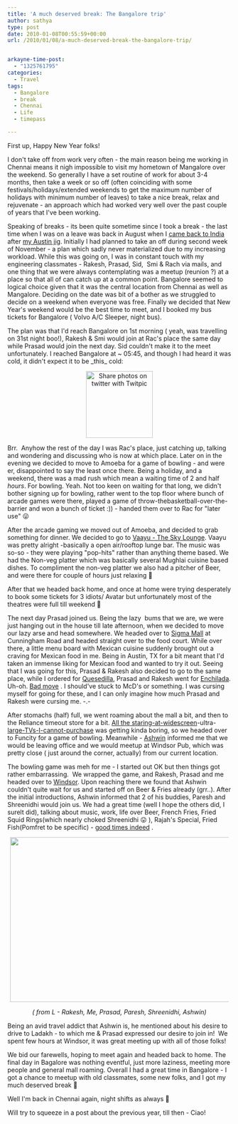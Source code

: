 ```yaml
---
title: 'A much deserved break: The Bangalore trip'
author: sathya
type: post
date: 2010-01-08T00:55:59+00:00
url: /2010/01/08/a-much-deserved-break-the-bangalore-trip/


arkayne-time-post:
  - "1325761795"
categories:
  - Travel
tags:
  - Bangalore
  - break
  - Chennai
  - Life
  - timepass

---
```

First up, Happy New Year folks!

I don't take off from work very often - the main reason being me working in Chennai means it nigh impossible to visit my hometown of Mangalore over the weekend. So generally I have a set routine of work for about 3-4 months, then take a week or so off (often coinciding with some festivals/holidays/extended weekends to get the maximum number of holidays with minimum number of leaves) to take a nice break, relax and rejuvenate - an approach which had worked very well over the past couple of years that I've been working.

<!--more-->

Speaking of breaks - its been quite sometime since I took a break - the last time when I was on a leave was back in August when I [came back to India][1] after [my Austin jig][2]. Initially I had planned to take an off during second week of November - a plan which sadly never materialized due to my increasing workload. While this was going on, I was in constant touch with my engineering classmates - Rakesh, Prasad, Sid,  Smi & Rach via mails, and one thing that we were always contemplating was a meetup (reunion ?) at a place so that all of can catch up at a common point. Bangalore seemed to logical choice given that it was the central location from Chennai as well as Mangalore. Deciding on the date was bit of a bother as we struggled to decide on a weekend when everyone was free. Finally we decided that New Year's weekend would be the best time to meet, and I booked my bus tickets for Bangalore ( Volvo A/C Sleeper, night bus).

The plan was that I'd reach Bangalore on 1st morning ( yeah, was travelling on 31st night boo!), Rakesh & Smi would join at Rac's place the same day while Prasad would join the next day. Sid couldn't make it to the meet unfortunately. I reached Bangalore at ~ 05:45, and though I had heard it was cold, it didn't expect it to be \_this\_ cold:

<p style="text-align: center;">
  <a title="Share photos on twitter with Twitpic" href="https://twitpic.com/w478i"><img class="aligncenter" src="https://twitpic.com/show/thumb/w478i.jpg" alt="Share photos on twitter with Twitpic" width="150" height="150" /></a>
</p>

Brr.  Anyhow the rest of the day I was Rac's place, just catching up, talking and wondering and discussing who is now at which place. Later on in the evening we decided to move to Amoeba for a game of bowling - and were er, disappointed to say the least once there. Being a holiday, and a weekend, there was a mad rush which mean a waiting time of 2 and half _hours_. For bowling. Yeah. Not too keen on waiting for that long, we didn't bother signing up for bowling, rather went to the top floor where bunch of arcade games were there, played a game of throw-thebasketball-over-the-barrier and won a bunch of ticket :)) - handed them over to Rac for "later use" 😛

After the arcade gaming we moved out of Amoeba, and decided to grab something for dinner. We decided to go to [Vaayu - The Sky Lounge][3]. Vaayu was pretty alright -basically a open air/rooftop lunge bar. The music was so-so - they were playing "pop-hits" rather than anything theme based. We had the Non-veg platter which was basically several Mughlai cuisine based dishes. To compliment the non-veg platter we also had a pitcher of Beer, and were there for couple of hours just relaxing 🙂

After that we headed back home, and once at home were trying desperately to book some tickets for 3 idiots/ Avatar but unfortunately most of the theatres were full till weekend 🙁

The next day Prasad joined us. Being the lazy  bums that we are, we were just hanging out in the house till late afternoon, when we decided to move our lazy arse and head somewhere. We headed over to [Sigma Mall][4] at Cunningham Road and headed straight over to the food court. While over there, a little menu board with Mexican cuisine suddenly brought out a craving for Mexican food in me. Being in Austin, TX for a bit meant that I'd taken an immense liking for Mexican food and wanted to try it out. Seeing that I was going for this, Prasad & Rakesh also decided to go to the same place, while I ordered for [Quesedilla][5], Prasad and Rakesh went for [Enchilada][6]. Uh-oh. [Bad move][7] . I should've stuck to McD's or something. I was cursing myself for going for these, and I can only imagine how much Prasad and Rakesh were cursing me. -.-

After stomachs (half) full, we went roaming about the mall a bit, and then to the Reliance timeout store for a bit. [All the staring-at-widescreen][8]-ultra-[large-TVs-I-cannot-purchase][9] was getting kinda boring, so we headed over to Funcity for a game of bowling. Meanwhile - [Ashwin][10] informed me that we would be leaving office and we would meetup at Windsor Pub, which was pretty close ( just around the corner, actually) from our current location.

The bowling game was meh for me - I started out OK but then things got rather embarrassing.  We wrapped the game, and Rakesh, Prasad and me headed over to [Windsor][11]. Upon reaching there we found that Ashwin couldn't quite wait for us and started off on Beer & Fries already (grr..). After the initial introductions, Ashwin informed that 2 of his buddies, Paresh and Shreenidhi would join us. We had a great time (well I hope the others did, I surelt did), talking about music, work, life over Beer, French Fries, Fried Squid Rings(which nearly choked Shreenidhi 😛 ), Rajah's Special, Fried Fish(Pomfret to be specific) - [good times indeed][12] .

<a style="margin: 0pt auto; padding: 0px 6px; text-align: center; display: block;" href="https://www.flickr.com/photos/sathyabhat/4247899368/"><img style="border: 0px none;" title="IMG_0510" src="https://farm5.static.flickr.com/4033/4247899368_c9e84c8dac.jpg" alt="" width="500px" height="370px" /></a>

<p style="text-align: center;">
  <em> ( from L - Rakesh, Me, Prasad, Paresh, Shreenidhi, Ashwin)</em>
</p>

Being an avid travel addict that Ashwin is, he mentioned about his desire to drive to Ladakh - to which me & Prasad expressed our desire to join in!  We spent few hours at Windsor, it was great meeting up with all of those folks!

We bid our farewells, hoping to meet again and headed back to home. The final day in Bagalore was nothing eventful, just more laziness, meeting more people and general mall roaming. Overall I had a great time in Bangalore - I got a chance to meetup with old classmates, some new folks, and I got my much deserved break 🙂

Well I'm back in Chennai again, night shifts as always 🙁

Will try to squeeze in a post about the previous year, till then - Ciao!

 [1]: https://sathyabh.at/2009/09/29/back-in-india/
 [2]: https://sathyabh.at/2008/11/10/my-last-few-days-in-india/
 [3]: https://bangalore.burrp.com/listing/vaayu-sky-lounge_brigade-road_bangalore_bars-pubs-lounges/129874980
 [4]: https://maps.google.com/maps?om=0&iwloc=addr&f=q&ll=12.9879708%2C77.594558&hl=en&z=16&ie=UTF8
 [5]: https://en.wikipedia.org/wiki/Quesadilla
 [6]: https://en.wikipedia.org/wiki/Enchilada
 [7]: https://twitter.com/SathyaBhat/status/7296683969
 [8]: https://twitter.com/SathyaBhat/status/7297356735
 [9]: https://twitter.com/SathyaBhat/status/7297542537
 [10]: https://twitter.com/ashwinsid
 [11]: https://maps.google.com/maps?om=0&iwloc=addr&f=q&ll=12.9948313%2C77.5948268&hl=en&z=16&ie=UTF8
 [12]: https://twitter.com/ashwinsid/status/7303101713
